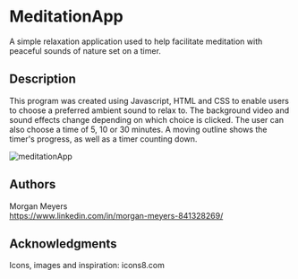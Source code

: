# MeditationApp

A simple relaxation application used to help facilitate meditation with peaceful sounds of nature set on a timer. 

## Description

This program was created using Javascript, HTML and CSS to enable users to choose a preferred ambient sound to relax to. The background video and sound effects change depending on which choice is clicked. 
The user can also choose a time of 5, 10 or 30 minutes. A moving outline shows the timer's progress, as well as a timer counting down. 

![meditationApp](https://github.com/dizzyidyl/MeditationApp/assets/122658313/4245b627-8107-4583-b2ef-dbbfc08bc8cd)

## Authors

Morgan Meyers  
https://www.linkedin.com/in/morgan-meyers-841328269/

## Acknowledgments

Icons, images and inspiration:
icons8.com


